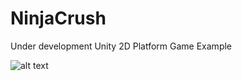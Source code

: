 # NinjaCrush  
Under development Unity 2D Platform Game Example  
  
  ![alt text](docs/NinjaCrushClip.gif)  
